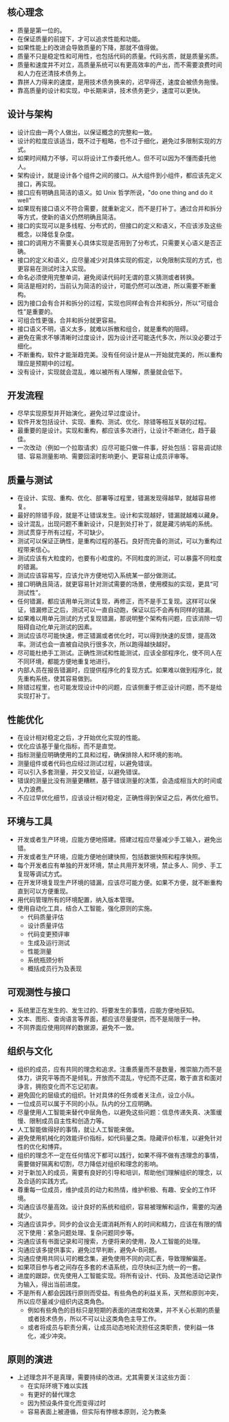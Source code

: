 ## 核心理念

* 质量是第一位的。
* 在保证质量的前提下，才可以追求性能和功能。
* 如果性能上的改进会导致质量的下降，那就不值得做。
* 质量不只是稳定性和可用性，也包括代码的质量。代码劣质，就是质量劣质。
* 质量和速度并不对立，高质量系统可以有更高效率的产出，而不需要浪费时间和人力在还清技术债务上。
* 靠拼人力得来的速度，是用技术债务换来的，迟早得还，速度会被债务拖慢。
* 靠高质量的设计和实现，中长期来讲，技术债务更少，速度可以更快。

## 设计与架构

* 设计应由一两个人做出，以保证概念的完整和一致。
* 设计的粒度应该适当，既不过于粗略，也不过于细化，避免过多限制实现的方式。
* 如果时间精力不够，可以将设计工作委托他人。但不可以因为不懂而委托他人。
* 架构设计，就是设计各个组件之间的接口。从大组件到小组件，都应该先定义接口，再实现。
* 接口应有明确且简洁的语义。如 Unix 哲学所说，"do one thing and do it well"
* 如果现有接口语义不符合需要，就重新定义，而不是打补丁。通过合并和拆分等方式，使新的语义仍然明确且简洁。
* 接口的实现可以是多线程、分布式的，但接口的定义和语义，不应该涉及这些概念，以降低复杂度。
* 接口的调用方不需要关心具体实现是否用到了分布式，只需要关心语义是否正确。
* 接口的定义和语义，应尽量减少对具体实现的假定，以免限制实现的方式，也更容易在测试时注入实现。
* 命名必须使用完整单词，避免阅读代码时无谓的意义猜测或者转换。
* 简洁是相对的，当前认为简洁的设计，可能仍然可以改进，所以需要不断重构。
* 因为接口会有合并和拆分的过程，实现也同样会有合并和拆分，所以“可组合性”是重要的。
* 可组合性更强，合并和拆分就更容易。
* 接口语义不明，语义太多，就难以拆散和组合，就是重构的阻碍。
* 避免在需求不够清晰时过度设计，因为设计还可能迭代多次，所以没必要过于细化。
* 不断重构，软件才能渐趋完美。没有任何设计是从一开始就完美的，所以重构理应是预期中的过程。
* 没有设计，实现就会混乱，难以被所有人理解，质量就会低下。

## 开发流程

* 尽早实现原型并开始演化，避免过早过度设计。
* 软件开发包括设计、实现、重构、测试、优化、除错等相互关联的过程。
* 最重要的是设计。实现和重构，都应该多次进行，让设计不断进化，趋于最佳。
* 一次改动（例如一个拉取请求）应尽可能只做一件事，好处包括：容易调试除错、容易测量影响、需要回滚时影响更小、更容易让成员评审等。

## 质量与测试

* 在设计、实现、重构、优化、部署等过程里，错漏发现得越早，就越容易修复。
* 最好的除错手段，就是不让错误发生。设计和实现越好，错漏就越难以藏身。
* 设计混乱，出现问题不重新设计，只是到处打补丁，就是藏污纳垢的系统。
* 测试贯穿于所有过程，不可缺少。
* 测试可以保证正确性，是重构过程的基石。良好而完备的测试，可以为重构过程带来信心。
* 测试应该有大粒度的，也要有小粒度的。不同粒度的测试，可以暴露不同粒度的错漏。
* 测试应该容易写，应该允许方便地切入系统某一部分做测试。
* 接口明确且简洁，就更容易针对测试需要的场景，使用模拟的实现，更具“可测试性”。
* 任何错漏，都应该用单元测试复现，再修正，而不是手工复现。这样可以保证，错漏修正之后，测试可以一直自动跑，保证以后不会再有同样的错漏。
* 如果难以用单元测试的方式复现错漏，那说明整个架构有问题，应该消除一切阻碍自动化单元测试的因素。
* 测试应该尽可能快速，修正错漏或者优化时，可以得到快速的反馈，提高效率。测试也会一直被自动执行很多次，所以跑得越快越好。
* 尽可能杜绝手工测试。正确性测试和性能测试，应该全部程序化，使不同人在不同环境，都能方便地重复地进行。
* 内部人员在报告错漏时，应提供程序化的复现方式。如果难以做到程序化，就先重构系统，使其容易做到。
* 除错过程里，也可能发现设计中的问题，应该侧重于修正设计问题，而不是给实现打补丁。

## 性能优化

* 在设计相对稳定之后，才开始优化实现的性能。
* 优化应该基于量化指标，而不是直觉。
* 指标测量应明确使用的工具和过程，确保排除人和环境的影响。
* 测量组件或者代码也应经过测试过程，以避免错误。
* 可以引入多套测量，并交叉验证，以避免错误。
* 错误的测量比没有测量更糟糕，基于错误测量的决策，会造成相当大的时间或人力浪费。
* 不应过早优化细节，应该设计相对稳定，正确性得到保证之后，再优化细节。

## 环境与工具

* 开发或者生产环境，应能方便地搭建。搭建过程应尽量减少手工输入，避免出错。
* 开发或者生产环境，应能方便地创建快照，包括数据快照和程序快照。
* 每个开发者应有单独的开发环境，禁止共用开发环境，禁止多人、同步、手工复现等调试方式。
* 在开发环境复现生产环境的错漏，应该尽可能方便。如果不方便，就不断重构直到可以方便重现。
* 用代码管理所有的环境配置，纳入版本管理。
* 使用自动化工具，结合人工智能，强化原则的实施。
	* 代码质量评估
	* 设计质量评估
	* 代码变更预评审
	* 生成及运行测试
	* 性能测量
	* 系统瓶颈分析
	* 概括成员行为及表现

## 可观测性与接口

* 系统里正在发生的、发生过的、将要发生的事情，应能方便地获知。
* 文本、图形、查询语言等界面，都应该尽量提供，而不是局限于一种。
* 不同界面应使用同样的数据源，避免不一致。

## 组织与文化

* 组织的成员，应有共同的理念和追求。注重质量而不是数量，推崇脑力而不是体力，讲究平等而不是倾轧，开放而不混乱，守纪而不迂腐，敢于直言和面对诤言，拥抱变化而不忘记初衷。
* 避免固化的层级式的组织。针对具体的任务或者关注点，设立小队。
* 一位成员可以属于不同的小队。队内的分工应明确。
* 尽量使用人工智能来替代中层角色，以避免这些问题：信息传递失真、决策缓慢、限制成员自主性和创造力等。
* 人工智能做得好的事情，就让人工智能来做。
* 避免使用机械化的效能评价指标，如代码量之类。隐藏评价标准，以避免针对性的优化和博弈。
* 组织的理念不一定在任何情况下都可以践行，如果不得不做有违理念的事情，需要做好隔离和切割，尽力降低对组织和理念的影响。
* 对于新加入的成员，需要有良好的引导和培训，帮助他们理解组织的理念，以及合适的实践方式。
* 尊重每一位成员，维护成员的动力和热情，维护积极、有趣、安全的工作环境。
* 沟通应该尽量高效。设计良好的系统和组织，容易被理解和运作，需要的沟通就少。
* 沟通应该异步。同步的会议会无谓消耗所有人的时间和精力，应该在有限的情况下使用：紧急问题处理、复杂问题同步等。
* 沟通应该有书面记录和可搜索，方便将来的使用，及人工智能的处理。
* 沟通应该多提供事实，避免过早判断，避免A-B问题。
* 沟通应使用共同认可的概念集，避免使用不同的词汇表，导致理解偏差。
* 如果项目参与者之间存在多套的术语系统，应尽快纠正为统一的一套。
* 进度的跟踪，优先使用人工智能实现。将所有设计、代码、及其他活动记录作为输入，得出当前进度。
* 不是所有人都会因践行原则而受益。有些角色的利益关系，天然和原则冲突，所以应尽量减少组织内这类角色。
	* 例如有些角色的目标只是短期的表面的进度和效果，并不关心长期的质量或者技术债务，所以不可以让这类角色主导工作。
	* 或者将成员与职责分离，让成员动态地轮流担任这类职责，使利益一体化，减少冲突。

## 原则的演进

* 上述理念并不是真理，需要持续的改进。尤其需要关注这些方面：
	* 在实际环境下难以实践
	* 有更好的替代理念
	* 因为预设条件变化而变得过时
	* 容易表面上被遵循，但实际有悖根本原则，沦为教条

